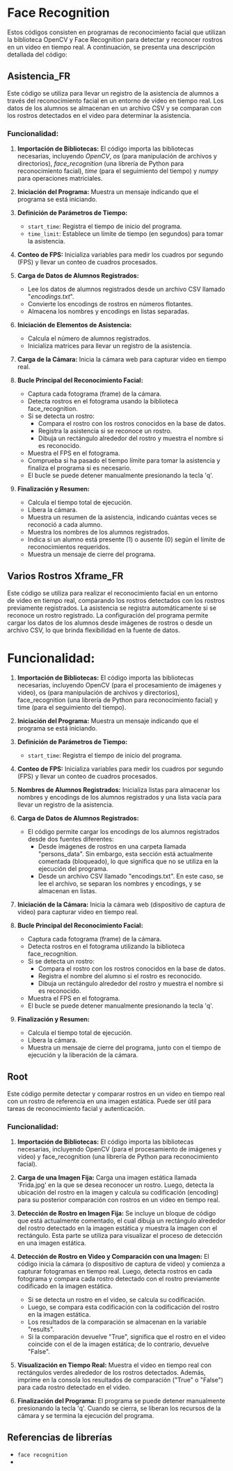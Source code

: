 # Face Recognition
Estos códigos consisten en programas de reconocimiento facial que utilizan la biblioteca OpenCV y Face Recognition para detectar y reconocer rostros en un video en tiempo real. A continuación, se presenta una descripción detallada del código:

## Asistencia_FR
Este código se utiliza para llevar un registro de la asistencia de alumnos a través del reconocimiento facial en un entorno de video en tiempo real. Los datos de los alumnos se almacenan en un archivo CSV y se comparan con los rostros detectados en el video para determinar la asistencia.

### Funcionalidad:

1. **Importación de Bibliotecas:** El código importa las bibliotecas necesarias, incluyendo _OpenCV_, _os_ (para manipulación de archivos y directorios), _face_recognition_ (una librería de Python para reconocimiento facial), _time_ (para el seguimiento del tiempo) y _numpy_ para operaciones matriciales.

2. **Iniciación del Programa:** Muestra un mensaje indicando que el programa se está iniciando.

3. **Definición de Parámetros de Tiempo:**
   - `start_time`: Registra el tiempo de inicio del programa.
   - `time_limit`: Establece un límite de tiempo (en segundos) para tomar la asistencia.

4. **Conteo de FPS:** Inicializa variables para medir los cuadros por segundo (FPS) y llevar un conteo de cuadros procesados.

5. **Carga de Datos de Alumnos Registrados:**
   - Lee los datos de alumnos registrados desde un archivo CSV llamado "_encodings.txt_".
   - Convierte los encodings de rostros en números flotantes.
   - Almacena los nombres y encodings en listas separadas.

6. **Iniciación de Elementos de Asistencia:**
   - Calcula el número de alumnos registrados.
   - Inicializa matrices para llevar un registro de la asistencia.

7. **Carga de la Cámara:** Inicia la cámara web para capturar video en tiempo real.

8. **Bucle Principal del Reconocimiento Facial:**
   - Captura cada fotograma (frame) de la cámara.
   - Detecta rostros en el fotograma usando la biblioteca face_recognition.
   - Si se detecta un rostro:
     - Compara el rostro con los rostros conocidos en la base de datos.
     - Registra la asistencia si se reconoce un rostro.
     - Dibuja un rectángulo alrededor del rostro y muestra el nombre si es reconocido.
   - Muestra el FPS en el fotograma.
   - Comprueba si ha pasado el tiempo límite para tomar la asistencia y finaliza el programa si es necesario.
   - El bucle se puede detener manualmente presionando la tecla 'q'.

9. **Finalización y Resumen:**
   - Calcula el tiempo total de ejecución.
   - Libera la cámara.
   - Muestra un resumen de la asistencia, indicando cuántas veces se reconoció a cada alumno.
   - Muestra los nombres de los alumnos registrados.
   - Indica si un alumno está presente (1) o ausente (0) según el límite de reconocimientos requeridos.
   - Muestra un mensaje de cierre del programa.

## Varios Rostros Xframe_FR
Este código se utiliza para realizar el reconocimiento facial en un entorno de video en tiempo real, comparando los rostros detectados con los rostros previamente registrados. La asistencia se registra automáticamente si se reconoce un rostro registrado. La configuración del programa permite cargar los datos de los alumnos desde imágenes de rostros o desde un archivo CSV, lo que brinda flexibilidad en la fuente de datos.

# Funcionalidad:

1. **Importación de Bibliotecas:** El código importa las bibliotecas necesarias, incluyendo OpenCV (para el procesamiento de imágenes y video), os (para manipulación de archivos y directorios), face_recognition (una librería de Python para reconocimiento facial) y time (para el seguimiento del tiempo).

2. **Iniciación del Programa:** Muestra un mensaje indicando que el programa se está iniciando.

3. **Definición de Parámetros de Tiempo:**
   - `start_time`: Registra el tiempo de inicio del programa.

4. **Conteo de FPS:** Inicializa variables para medir los cuadros por segundo (FPS) y llevar un conteo de cuadros procesados.

5. **Nombres de Alumnos Registrados:** Inicializa listas para almacenar los nombres y encodings de los alumnos registrados y una lista vacía para llevar un registro de la asistencia.

6. **Carga de Datos de Alumnos Registrados:**
   - El código permite cargar los encodings de los alumnos registrados desde dos fuentes diferentes:
     - Desde imágenes de rostros en una carpeta llamada "persons_data". Sin embargo, esta sección está actualmente comentada (bloqueado), lo que significa que no se utiliza en la ejecución del programa.
     - Desde un archivo CSV llamado "encodings.txt". En este caso, se lee el archivo, se separan los nombres y encodings, y se almacenan en listas.

7. **Iniciación de la Cámara:** Inicia la cámara web (dispositivo de captura de video) para capturar video en tiempo real.

8. **Bucle Principal del Reconocimiento Facial:**
   - Captura cada fotograma (frame) de la cámara.
   - Detecta rostros en el fotograma utilizando la biblioteca face_recognition.
   - Si se detecta un rostro:
     - Compara el rostro con los rostros conocidos en la base de datos.
     - Registra el nombre del alumno si el rostro es reconocido.
     - Dibuja un rectángulo alrededor del rostro y muestra el nombre si es reconocido.
   - Muestra el FPS en el fotograma.
   - El bucle se puede detener manualmente presionando la tecla 'q'.

9. **Finalización y Resumen:**
   - Calcula el tiempo total de ejecución.
   - Libera la cámara.
   - Muestra un mensaje de cierre del programa, junto con el tiempo de ejecución y la liberación de la cámara.

## Root
Este código permite detectar y comparar rostros en un video en tiempo real con un rostro de referencia en una imagen estática. Puede ser útil para tareas de reconocimiento facial y autenticación.

### Funcionalidad:

1. **Importación de Bibliotecas:** El código importa las bibliotecas necesarias, incluyendo OpenCV (para el procesamiento de imágenes y video) y face_recognition (una librería de Python para reconocimiento facial).

2. **Carga de una Imagen Fija:** Carga una imagen estática llamada 'Frida.jpg' en la que se desea reconocer un rostro. Luego, detecta la ubicación del rostro en la imagen y calcula su codificación (encoding) para su posterior comparación con rostros en un video en tiempo real.

3. **Detección de Rostro en Imagen Fija:** Se incluye un bloque de código que está actualmente comentado, el cual dibuja un rectángulo alrededor del rostro detectado en la imagen estática y muestra la imagen con el rectángulo. Esta parte se utiliza para visualizar el proceso de detección en una imagen estática.

4. **Detección de Rostro en Video y Comparación con una Imagen:** El código inicia la cámara (o dispositivo de captura de video) y comienza a capturar fotogramas en tiempo real. Luego, detecta rostros en cada fotograma y compara cada rostro detectado con el rostro previamente codificado en la imagen estática.

   - Si se detecta un rostro en el video, se calcula su codificación.
   - Luego, se compara esta codificación con la codificación del rostro en la imagen estática.
   - Los resultados de la comparación se almacenan en la variable "results".
   - Si la comparación devuelve "True", significa que el rostro en el video coincide con el de la imagen estática; de lo contrario, devuelve "False".

5. **Visualización en Tiempo Real:** Muestra el video en tiempo real con rectángulos verdes alrededor de los rostros detectados. Además, imprime en la consola los resultados de comparación ("True" o "False") para cada rostro detectado en el video.

6. **Finalización del Programa:** El programa se puede detener manualmente presionando la tecla 'q'. Cuando se cierra, se liberan los recursos de la cámara y se termina la ejecución del programa.


## Referencias de librerías
* `face recognition`
* 
